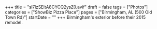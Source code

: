 +++
title = "sI7lzSEItA8CYCQ2ysZ0.avif"
draft = false
tags = ["Photos"]
categories = ["ShowBiz Pizza Place"]
pages = ["Birmingham, AL (500 Old Town Rd)"]
startDate = ""
+++
Birmingham's exterior before their 2015 remodel.

